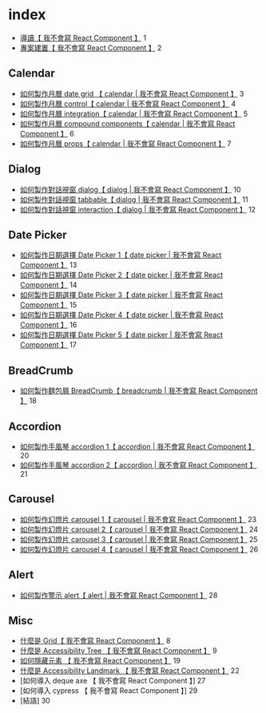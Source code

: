 # index

- [導讀【 我不會寫 React Component 】](./setup/intro.md) 1
- [專案建置【 我不會寫 React Component 】](./setup/setup.md) 2

## Calendar

- [如何製作月曆 date grid 【 calendar | 我不會寫 React Component 】](./calendar/month-calendar.md) 3
- [如何製作月曆 control【 calendar | 我不會寫 React Component 】](./calendar/calendar.md) 4
- [如何製作月曆 integration【 calendar | 我不會寫 React Component 】](./calendar/integration.md) 5
- [如何製作月曆 compound components【 calendar | 我不會寫 React Component 】](./calendar/compound-components.md) 6
- [如何製作月曆 props【 calendar | 我不會寫 React Component 】](./calendar/props.md) 7

## Dialog

- [如何製作對話視窗 dialog【 dialog | 我不會寫 React Component 】](./dialog/intro.md) 10
- [如何製作對話視窗 tabbable【 dialog | 我不會寫 React Component 】](./dialog/tabbable.md) 11
- [如何製作對話視窗 interaction【 dialog | 我不會寫 React Component 】](./dialog/interaction.md) 12

## Date Picker

- [如何製作日期選擇 Date Picker 1【 date picker | 我不會寫 React Component 】](./datepicker/datepicker-1.md) 13
- [如何製作日期選擇 Date Picker 2【 date picker | 我不會寫 React Component 】](./datepicker/datepicker-2.md) 14
- [如何製作日期選擇 Date Picker 3【 date picker | 我不會寫 React Component 】](./datepicker/datepicker-3.md) 15
- [如何製作日期選擇 Date Picker 4【 date picker | 我不會寫 React Component 】](./datepicker/datepicker-4.md) 16
- [如何製作日期選擇 Date Picker 5【 date picker | 我不會寫 React Component 】](./datepicker/datepicker-5.md) 17

## BreadCrumb

- [如何製作麵包屑 BreadCrumb【 breadcrumb | 我不會寫 React Component 】](./breadcrumb/breadcrumb.md) 18

## Accordion

- [如何製作手風琴 accordion 1【 accordion | 我不會寫 React Component 】](./accordion/accordion-1.md) 20
- [如何製作手風琴 accordion 2【 accordion | 我不會寫 React Component 】](./accordion/accordion-2.md) 21

## Carousel

- [如何製作幻燈片 carousel 1【 carousel | 我不會寫 React Component 】](./carousel/carousel-1.md) 23
- [如何製作幻燈片 carousel 2【 carousel | 我不會寫 React Component 】](./carousel/carousel-1.md) 24
- [如何製作幻燈片 carousel 3【 carousel | 我不會寫 React Component 】](./carousel/carousel-1.md) 25
- [如何製作幻燈片 carousel 4【 carousel | 我不會寫 React Component 】](./carousel/carousel-1.md) 26

## Alert

- [如何製作警示 alert【 alert | 我不會寫 React Component 】](./carousel/carousel-1.md) 28

## Misc

- [什麼是 Grid【 我不會寫 React Component 】](./misc/grid.md) 8
- [什麼是 Accessibility Tree 【 我不會寫 React Component 】](./misc/accessibility-tree.md) 9
- [如何隱藏元素 【 我不會寫 React Component 】](./misc/hidden.md) 19
- [什麼是 Accessibility Landmark 【 我不會寫 React Component 】](./misc/landmark.md) 22
- [如何導入 deque axe 【 我不會寫 React Component 】] 27
- [如何導入 cypress 【 我不會寫 React Component 】] 29
- [結語] 30
